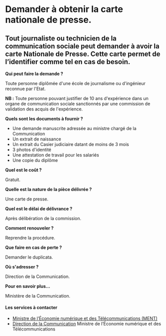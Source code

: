 # Demander à obtenir la carte nationale de presse.

Tout journaliste ou technicien de la communication sociale peut demander à avoir la carte Nationale de Presse. Cette carte permet de l’identifier comme tel en cas de besoin.
-----------------------------------------------------------------------------------------------------------------------------------------------------------------------------

**Qui peut faire la demande ?**

Toute personne diplômée d'une école de journalisme ou d'ingénieur reconnue par l'Etat.

**NB :** Toute personne pouvant justifier de 10 ans d'expérience dans un organe de communication sociale sanctionnés par une commission de validation des acquis de l'expérience.

**Quels sont les documents à fournir ?**

*   Une demande manuscrite adressée au ministre chargé de la Communication
*   Un extrait de naissance
*   Un extrait du Casier judiciaire datant de moins de 3 mois
*   3 photos d'identité
*   Une attestation de travail pour les salariés
*   Une copie du diplôme

**Quel est le coût ?**

Gratuit.

**Quelle est la nature de la pièce délivrée ?**

Une carte de presse.  

**Quel est le délai de délivrance ?**

Après délibération de la commission.

**Comment renouveler ?**

Reprendre la procédure.

**Que faire en cas de perte ?**

Demander le duplicata.

**Où s'adresser ?**

Direction de la Communication.

**Pour en savoir plus...**

Ministère de la Communication.

#### Les services à contacter

*   [Ministre de l’Économie numérique et des Télécommunications (MENT)](../../../services/ministre-de-leconomie-numerique-et-des-telecommunications-ment.md)
*   [Direction de la Communication](../../../services/direction-de-la-communication.md) Ministre de l’Économie numérique et des Télécommunications
